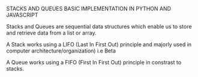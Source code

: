 STACKS AND QUEUES BASIC IMPLEMENTATION IN PYTHON AND JAVASCRIPT

Stacks and Queues are sequential data structures which enable us to store and retrieve data from a list or array. 

A Stack works using a LIFO (Last In First Out) principle and majorly used in computer architecture/organization) i.e Beta 

A Queue works using a FIFO (First In First Out) principle in constrast to stacks.